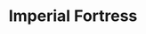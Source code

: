 ---
mission_id: fortress
editorsChoice:
title: "Imperial Fortress"
authors: 
    - "John Sekeres"
date:
filename: "fortress.zip"
description: "On his way to a secret Rebel installation,Crix Madine, carrying top secret data tapes is captured by a surprise Imperial attack. He is taken to a remote Imperial fortress, where he awaits execution and the tapes await transportation to the emperor himself. Your job is to rescue him and secure the data tapes."
heroImage: "./fortress.png"
levelReplaced:	SECBASE
difficulty: no
bm:	no
fme: no
wax: no
three_do: no
voc: no
gmd: no
vue: no
lfd: no
base: "New level from scratch" 
editors: "WDFUSE 2.00"

---
